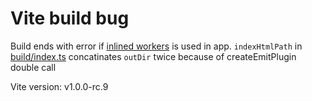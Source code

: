 # Vite build bug

Build ends with error if [inlined workers](https://github.com/vitejs/vite#inline-web-workers) is used in app.
`indexHtmlPath` in [build/index.ts](https://github.com/vitejs/vite/blob/2055b0c21c5fd7f9e69dc38e19ae092a6656962e/src/node/build/index.ts#L585) concatinates `outDir` twice because of createEmitPlugin double call

Vite version: v1.0.0-rc.9